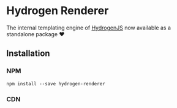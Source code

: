 # Hydrogen Renderer

The internal templating engine of [HydrogenJS](https://hydrogenjs.org) now available as a standalone package ❤️

## Installation

### NPM

```shell
npm install --save hydrogen-renderer
```

### CDN

```

```